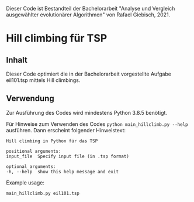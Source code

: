Dieser Code ist Bestandteil der Bachelorarbeit "Analyse und Vergleich ausgewählter evolutionärer Algorithmen" von Rafael Giebisch, 2021.

# Hill climbing für TSP

## Inhalt

Dieser Code optimiert die in der Bachelorarbeit vorgestellte Aufgabe eil101.tsp mittels Hill climbings.

## Verwendung

Zur Ausführung des Codes wird mindestens Python 3.8.5 benötigt.

Für Hinweise zum Verwenden des Codes `python main_hillclimb.py --help`  ausführen. Dann erscheint folgender Hinweistext:

    Hill climbing in Python für das TSP

    positional arguments:
    input_file  Specify input file (in .tsp format)

    optional arguments:
    -h, --help  show this help message and exit

Example usage:

    main_hillclimb.py eil101.tsp